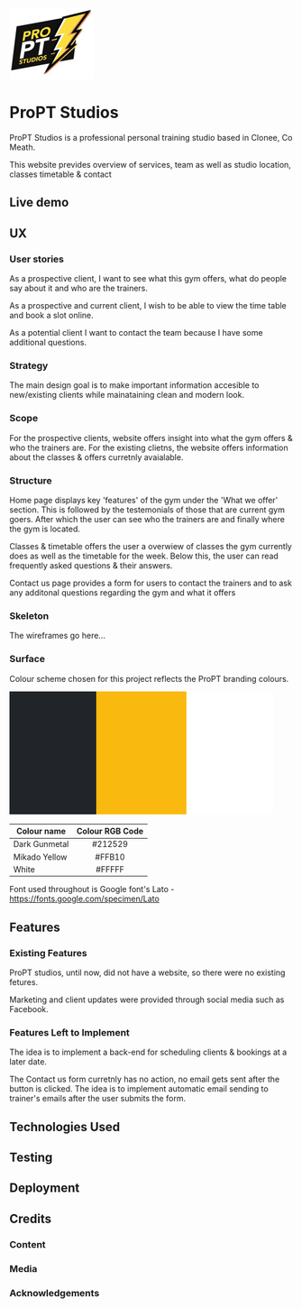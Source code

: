 ![alt text](./assets/images/documentation/logo_small.png "ProPT Studios Logo")
# ProPT Studios 

ProPT Studios is a professional personal training studio based in Clonee, Co Meath.

This website prevides overview of services, team as well as studio location, classes timetable & contact 
 
## Live demo


## UX

### User stories

As a prospective client, I want to see what this gym offers, what do people say about it and who are the trainers.

As a prospective and current client, I wish to be able to view the time table and book a slot online. 

As a potential client I want to contact the team because I have some additional questions.

### Strategy

The main design goal is to make important information accesible to new/existing clients while mainataining clean and modern look.

### Scope

For the prospective clients, website offers insight into what the gym offers & who the trainers are. For the existing clietns, the website offers information about the classes & offers curretnly avaialable.

### Structure

Home page displays key 'features' of the gym under the 'What we offer' section.
This is followed by the testemonials of those that are current gym goers.
After which the user can see who the trainers are and finally where the gym is located. 

Classes & timetable offers the user a overwiew of classes the gym currently does as well as the timetable for the week. Below this, the user can read frequently asked questions & their answers.

Contact us page provides a form for users to contact the trainers and to ask any additonal questions regarding the gym and what it offers

### Skeleton

The wireframes go here...

### Surface

Colour scheme chosen for this project reflects the ProPT branding colours.

![alt text](./assets/images/documentation/colour_scheme.png "Project colour scheme")

| Colour name       | Colour RGB Code    
| -------------     |:-------------:| 
| Dark Gunmetal     |#212529
| Mikado Yellow     |#FFB10
| White             |#FFFFF

Font used throughout is Google font's Lato - https://fonts.google.com/specimen/Lato 

## Features


### Existing Features

ProPT studios, until now, did not have a website, so there were no existing fetures.

Marketing and client updates were provided through social media such as Facebook.

### Features Left to Implement

The idea is to implement a back-end for scheduling clients & bookings at a later date.

The Contact us form curretnly has no action, no email gets sent after the button is clicked. The idea is to implement automatic email sending to trainer's emails after the user submits the form. 

## Technologies Used


## Testing


## Deployment


## Credits

### Content


### Media


### Acknowledgements


